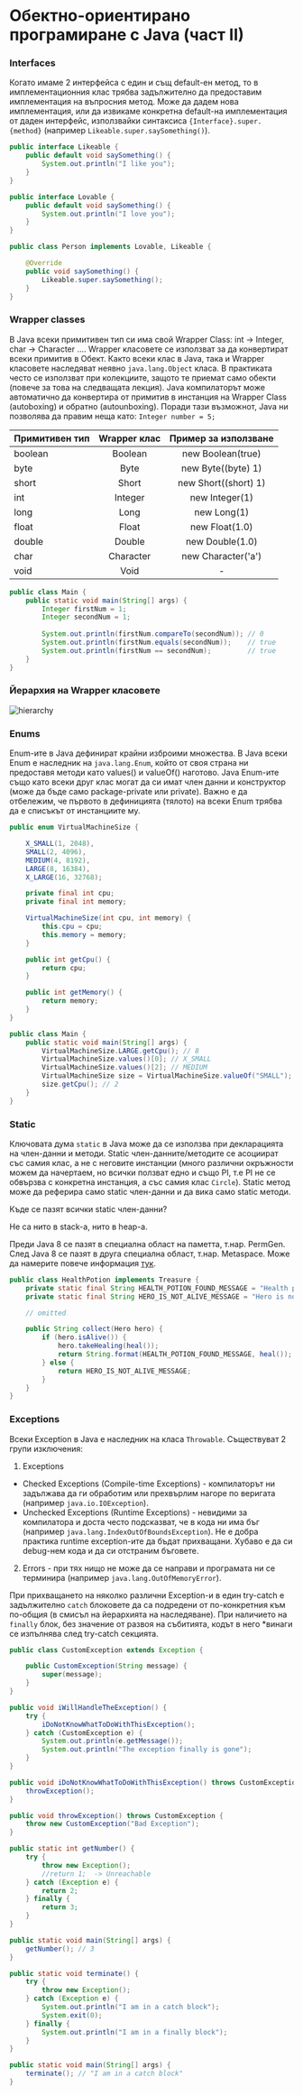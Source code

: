 # Обектно-ориентирано програмиране с Java (част II)

### Interfaces

Когато имаме 2 интерфейса с един и същ default-ен метод, то в имплементационния клас трябва задължително да предоставим имплементация на въпросния метод. Може да дадем нова имплементация, или да извикаме конкретна default-на имплементация от даден интерфейс, използвайки синтаксиса `{Interface}.super.{method}` (например `Likeable.super.saySomething()`).


```java
public interface Likeable {
	public default void saySomething() {
		System.out.println("I like you");
	}
}
```

```java
public interface Lovable {
	public default void saySomething() {
		System.out.println("I love you");
	}
}
```

```java
public class Person implements Lovable, Likeable {

	@Override
	public void saySomething() {
		Likeable.super.saySomething();
	}
}
```

### Wrapper classes

В Java всеки примитивен тип си има свой Wrapper Class: int -> Integer, char -> Character ....
Wrapper класовете се използват за да конвертират всеки примитив в Обект. Както всеки клас в Java,
така и Wrapper класовете наследяват неявно `java.lang.Object` класа. В практиката често се използват
при колекциите, защото те приемат само обекти (повече за това на следващата лекция).
Java компилаторът може автоматично да конвертира от примитив в инстанция на Wrappеr Class (autoboxing) и обратно (autounboxing). Поради тази възможнот, Java ни позволява да правим неща като: `Integer number = 5;`

| Примитивен тип | Wrapper клас | Пример за използване |
| -------------- |:------------:| :-------------------:|
| boolean        | Boolean      | new Boolean(true)    |
| byte           | Byte         | new Byte((byte) 1)   |
| short          | Short        | new Short((short) 1) |
| int            | Integer      | new Integer(1)       |
| long           | Long         | new Long(1)          |
| float          | Float        | new Float(1.0)       |
| double         | Double       | new Double(1.0)      |
| char           | Character    | new Character('a')   |
| void           | Void         | -                    |

```java
public class Main {
	public static void main(String[] args) {
		Integer firstNum = 1;
		Integer secondNum = 1;
		
		System.out.println(firstNum.compareTo(secondNum)); // 0
		System.out.println(firstNum.equals(secondNum));    // true
		System.out.println(firstNum == secondNum);         // true
	}
}
```

### Йерархия на Wrapper класовете

![hierarchy](http://tinyimg.io/i/a6BPbvk.png)

### Enums

Enum-ите в Java дефинират крайни изброими множества. В Java всеки Enum е наследник на `java.lang.Enum`, който от своя страна ни предоставя методи като values() и valueOf() наготово. Java Enum-ите също като всеки друг клас могат да си имат член данни и конструктор (може да бъде само package-private или private). Важно е да отбележим, че първото в дефиницията (тялото) на всеки Enum трябва да е списъкът от инстанциите му.

```java
public enum VirtualMachineSize {

	X_SMALL(1, 2048),
	SMALL(2, 4096),
	MEDIUM(4, 8192), 
	LARGE(8, 16384),
	X_LARGE(16, 32768);

	private final int cpu;
	private final int memory;

	VirtualMachineSize(int cpu, int memory) {
		this.cpu = cpu;
		this.memory = memory;
	}

	public int getCpu() {
		return cpu;
	}

	public int getMemory() {
		return memory;
	}
}
```

```java
public class Main {
	public static void main(String[] args) {
		VirtualMachineSize.LARGE.getCpu(); // 8
		VirtualMachineSize.values()[0]; // X_SMALL
		VirtualMachineSize.values()[2]; // MEDIUM
		VirtualMachineSize size = VirtualMachineSize.valueOf("SMALL");
		size.getCpu(); // 2
	}
}
```

### Static

Ключовата дума `static` в Java може да се използва при декларацията на член-данни и методи. Static член-данните/методите се асоциират със самия клас, а не с неговите инстанции (много различни окръжности можем да начертаем, но всички ползват едно и също PI, т.е PI не се обвързва с конкретна инстанция, а със самия клас `Circle`). Static метод може да реферира само static член-данни и да вика само static методи.

Къде се пазят всички static член-данни?

Не са нито в stack-a, нито в heap-a.

Преди Java 8 се пазят в специална област на паметта, т.нар. PermGen. След Java 8 се пазят в друга специална област, т.нар. Metaspace. Може да намерите повече информация [тук](https://dzone.com/articles/java-8-permgen-metaspace).

```java
public class HealthPotion implements Treasure {
	private static final String HEALTH_POTION_FOUND_MESSAGE = "Health potion found! %d health points added to your hero!";
	private static final String HERO_IS_NOT_ALIVE_MESSAGE = "Hero is not alive";

	// omitted

	public String collect(Hero hero) {
		if (hero.isAlive()) {
			hero.takeHealing(heal());
			return String.format(HEALTH_POTION_FOUND_MESSAGE, heal());
		} else {
			return HERO_IS_NOT_ALIVE_MESSAGE;
		}
	}
}
```

### Exceptions

Всеки Exception в Java е наследник на класа `Throwable`. Съществуват 2 групи изключения:

1) Exceptions
  - Checked Exceptions (Compile-time Exceptions) - компилаторът ни задължава да ги обработим или прехвърлим нагоре по веригата (например `java.io.IOException`).
  - Unchecked Exceptions (Runtime Exceptions) - невидими за компилатора и доста често подсказват, че в кода ни има бъг (например `java.lang.IndexOutOfBoundsException`). Не е добра практика runtime exception-ите да бъдат прихващани. Хубаво е да си debug-нем кода и да си отстраним бъговете.
2) Errors - при тях нищо не може да се направи и програмата ни се терминира (например `java.lang.OutOfMemoryError`).

При прихващането на няколко различни Exception-и в един try-catch е задължително `catch` блокoвете да са подредени от по-конкретния към по-общия (в смисъл на йерархията на наследяване).
При наличието на `finally` блок, без значение от развоя на събитията, кодът в него \*винаги се изпълнява след try-catch секцията.

```java
public class CustomException extends Exception {

	public CustomException(String message) {
		super(message);
	}
}
```

```java
public void iWillHandleTheException() {
	try {
		iDoNotKnowWhatToDoWithThisException();
	} catch (CustomException e) {
		System.out.println(e.getMessage());
		System.out.println("The exception finally is gone");
	}
}

public void iDoNotKnowWhatToDoWithThisException() throws CustomException {
	throwException();
}

public void throwException() throws CustomException {
	throw new CustomException("Bad Exception");
}
```

```java
public static int getNumber() {	
	try {
		throw new Exception();
		//return 1;  -> Unreachable
	} catch (Exception e) {
		return 2;
	} finally {
		return 3;
	}
}

public static void main(String[] args) {
	getNumber(); // 3
}
```

```java
public static void terminate() {
	try {
		throw new Exception();
	} catch (Exception e) {
		System.out.println("I am in a catch block");
		System.exit(0);
	} finally {
		System.out.println("I am in a finally block");
	}
}

public static void main(String[] args) {
	terminate(); // "I am in a catch block"
}
```
